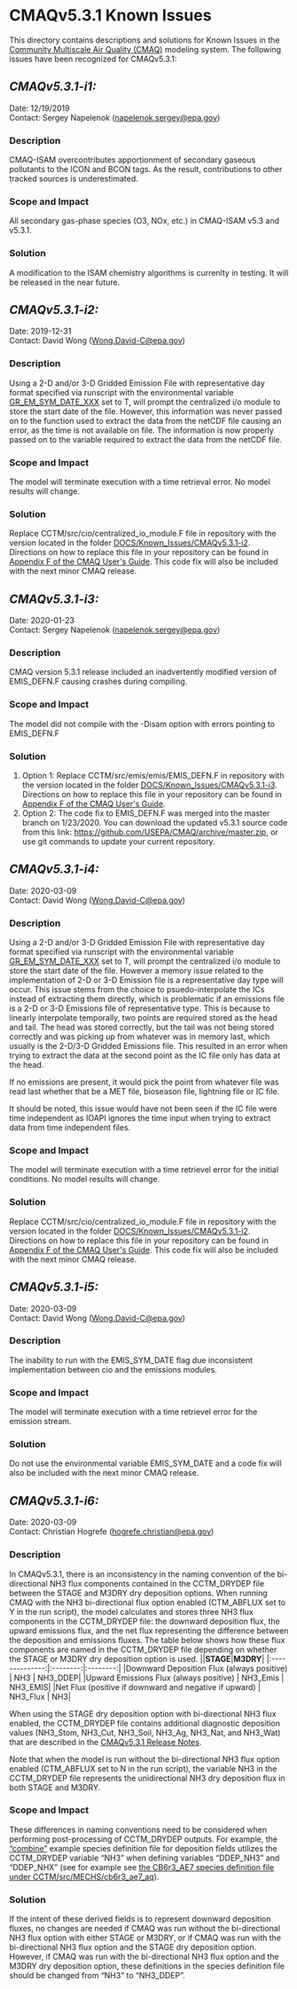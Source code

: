 CMAQv5.3.1 Known Issues
=====================

This directory contains descriptions and solutions for Known Issues in the [Community Multiscale Air Quality (CMAQ)](http://www.epa.gov/cmaq) modeling system.
The following issues have been recognized for CMAQv5.3.1:


## *CMAQv5.3.1-i1:* 
Date: 12/19/2019  
Contact: Sergey Napelenok (napelenok.sergey@epa.gov)

### Description  
CMAQ-ISAM overcontributes apportionment of secondary gaseous pollutants to the ICON and BCON tags.  As the result, contributions to other tracked sources is underestimated.  

### Scope and Impact
All secondary gas-phase species (O3, NOx, etc.) in CMAQ-ISAM v5.3 and v5.3.1.

### Solution
A modification to the ISAM chemistry algorithms is currenlty in testing.  It will be released in the near future. 


## *CMAQv5.3.1-i2:* 
Date: 2019-12-31  
Contact: David Wong (Wong.David-C@epa.gov) 

### Description  
Using a 2-D and/or 3-D Gridded Emission File with representative day format specified via runscript with the environmental variable [GR_EM_SYM_DATE_XXX](../Users_Guide/Appendix/CMAQ_UG_appendixA_model_options.md#offline-emissions-configuration) set to T, will prompt the centralized i/o module to store the start date of the file. However, this information was never passed on to the function used to extract the data from the netCDF file causing an error, as the time is not available on file. The information is now properly passed on to the variable required to extract the data from the netCDF file.

### Scope and Impact
The model will terminate execution with a time retrieval error. No model results will change.

### Solution
Replace CCTM/src/cio/centralized_io_module.F file in repository with the version located in the folder [DOCS/Known_Issues/CMAQv5.3.1-i2](CMAQv5.3.1-i2). Directions on how to replace this file in your repository can be found in [Appendix F of the CMAQ User's Guide](../Users_Guide/Appendix/CMAQ_UG_appendixF_importing_bugfixes.md). This code fix will also be included with the next minor CMAQ release. 


## *CMAQv5.3.1-i3:* 
Date: 2020-01-23  
Contact: Sergey Napelenok (napelenok.sergey@epa.gov)

### Description  
CMAQ version 5.3.1 release included an inadvertently modified version of EMIS_DEFN.F causing crashes during compiling. 

### Scope and Impact
The model did not compile with the -Disam option with errors pointing to EMIS_DEFN.F

### Solution
1. Option 1: Replace CCTM/src/emis/emis/EMIS_DEFN.F in repository with the version located in the folder [DOCS/Known_Issues/CMAQv5.3.1-i3](CMAQv5.3.1-i3). Directions on how to replace this file in your repository can be found in [Appendix F of the CMAQ User's Guide](../Users_Guide/Appendix/CMAQ_UG_appendixF_importing_bugfixes.md). 
2. Option 2: The code fix to EMIS_DEFN.F was merged into the master branch on 1/23/2020. You can download the updated v5.3.1 source code from this link: https://github.com/USEPA/CMAQ/archive/master.zip, or use git commands to update your current repository. 


## *CMAQv5.3.1-i4:* 
Date: 2020-03-09  
Contact: David Wong (Wong.David-C@epa.gov) 

### Description  
Using a 2-D and/or 3-D Gridded Emission File with representative day format specified via runscript with the environmental variable [GR_EM_SYM_DATE_XXX](../Users_Guide/Appendix/CMAQ_UG_appendixA_model_options.md#offline-emissions-configuration) set to T, will prompt the centralized i/o module to store the start date of the file. However a memory issue related to the implementation of 2-D or 3-D Emission file is a representative day type will occur. This issue stems from the choice to psuedo-interpolate the ICs instead of extracting them directly, which is problematic if an emissions file is a 2-D or 3-D Emissions file of representative type. This is because to linearly interpolate temporally, two points are required stored as the head and tail. The head was stored correctly, but the tail was not being stored correctly and was picking up from whatever was in memory last, which usually is the 2-D/3-D Gridded Emissions file. This resulted in an error when trying to extract the data at the second point as the IC file only has data at the head.

If no emissions are present, it would pick the point from whatever file was read last whether that be a MET file, bioseason file, lightning file or IC file.

It should be noted, this issue would have not been seen if the IC file were time independent as IOAPI ignores the time input when trying to extract data from time independent files.

### Scope and Impact
The model will terminate execution with a time retrievel error for the initial conditions. No model results will change.

### Solution
Replace CCTM/src/cio/centralized_io_module.F file in repository with the version located in the folder [DOCS/Known_Issues/CMAQv5.3.1-i2](CMAQv5.3.1-i2). Directions on how to replace this file in your repository can be found in [Appendix F of the CMAQ User's Guide](../Users_Guide/Appendix/CMAQ_UG_appendixF_importing_bugfixes.md). This code fix will also be included with the next minor CMAQ release.

## *CMAQv5.3.1-i5:* 
Date: 2020-03-09  
Contact: David Wong (Wong.David-C@epa.gov) 

### Description  
The inability to run with the EMIS_SYM_DATE flag due inconsistent implementation between cio and the emissions modules.

### Scope and Impact
The model will terminate execution with a time retrievel error for the emission stream.

### Solution
Do not use the environmental variable EMIS_SYM_DATE and a code fix will also be included with the next minor CMAQ release.

## *CMAQv5.3.1-i6:* 
Date: 2020-03-09  
Contact: Christian Hogrefe (hogrefe.christian@epa.gov)

### Description  
In CMAQv5.3.1, there is an inconsistency in the naming convention of the bi-directional NH3 flux components contained in the CCTM_DRYDEP file between the STAGE and M3DRY dry deposition options. When running CMAQ with the NH3 bi-directional flux option enabled (CTM_ABFLUX set to Y in the run script), the model calculates and stores three NH3 flux components in the CCTM_DRYDEP file: the downward deposition flux, the upward emissions flux, and the net flux representing the difference between the deposition and emissions fluxes. The table below shows how these flux components are named in the CCTM_DRYDEP file depending on whether the STAGE or M3DRY dry deposition option is used. 
||**STAGE**|**M3DRY**|
|:--------------:|:--------:|:--------:|
|Downward Deposition Flux (always positive)  |	NH3	      | NH3_DDEP|
|Upward Emissions Flux (always positive)	   |  NH3_Emis	| NH3_EMIS|
|Net Flux (positive if downward and negative if upward)  | NH3_Flux |	NH3|

When using the STAGE dry deposition option with bi-directional NH3 flux enabled, the CCTM_DRYDEP file contains additional diagnostic deposition values (NH3_Stom, NH3_Cut, NH3_Soil, NH3_Ag, NH3_Nat, and NH3_Wat) that are described in the [CMAQv5.3.1 Release Notes]( ../Release_Notes/CMAQv5.3.1_bugfixes.md#5-stage).

Note that when the model is run without the bi-directional NH3 flux option enabled (CTM_ABFLUX set to N in the run script), the variable NH3 in the CCTM_DRYDEP file represents the unidirectional NH3 dry deposition flux in both STAGE and M3DRY.

### Scope and Impact
These differences in naming conventions need to be considered when performing post-processing of CCTM_DRYDEP outputs. For example, the [“combine”](../../POST/combine/README.md) example species definition file for deposition fields utilizes the CCTM_DRYDEP variable “NH3” when defining variables “DDEP_NH3” and “DDEP_NHX” (see for example see [the CB6r3_AE7 species definition file under CCTM/src/MECHS/cb6r3_ae7_aq](../../CCTM/src/MECHS/cb6r3_ae7_aq/SpecDef_Dep_cb6r3_ae7_aq.txt)). 

### Solution
If the intent of these derived fields is to represent downward deposition fluxes, no changes are needed if CMAQ was run without the bi-directional NH3 flux option with either STAGE or M3DRY, or if CMAQ was run with the bi-directional NH3 flux option and the STAGE dry deposition option. However, if CMAQ was run with the bi-directional NH3 flux option and the M3DRY dry deposition option, these definitions in the species definition file should be changed from “NH3” to “NH3_DDEP”.
